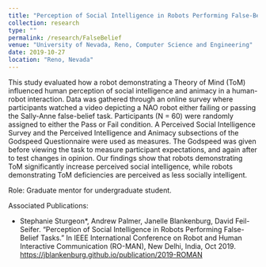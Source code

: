```yaml
---
title: "Perception of Social Intelligence in Robots Performing False-Belief Tasks"
collection: research
type: ""
permalink: /research/FalseBelief
venue: "University of Nevada, Reno, Computer Science and Engineering"
date: 2019-10-27
location: "Reno, Nevada"
---
```


This study evaluated how a robot demonstrating a Theory of Mind (ToM) influenced human perception of social intelligence and animacy in a human-robot interaction. Data was gathered through an online survey where participants watched a video depicting a NAO robot either failing or passing the Sally-Anne false-belief task. Participants (N = 60) were randomly assigned to either the Pass or Fail condition. A Perceived Social Intelligence Survey and the Perceived Intelligence and Animacy subsections of the Godspeed Questionnaire were used as measures. The Godspeed was given before viewing the task to measure participant expectations, and again after to test changes in opinion. Our findings show that robots demonstrating ToM significantly increase perceived social intelligence, while robots demonstrating ToM deficiencies are perceived as less socially intelligent.

Role: Graduate mentor for undergraduate student.

Associated Publications: 
* Stephanie Sturgeon*, Andrew Palmer, Janelle Blankenburg, David Feil-Seifer. “Perception of Social Intelligence in Robots Performing False-Belief Tasks.” In IEEE International Conference on Robot and Human Interactive Communication (RO-MAN), New Delhi, India, Oct 2019. <https://jblankenburg.github.io/publication/2019-ROMAN>